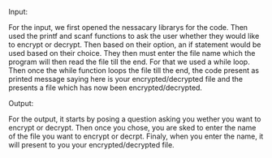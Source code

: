Input:

For the input, we first opened the nessacary librarys for the code. Then used the printf and scanf 
functions to ask the user whether they would like to encrypt or decrypt. Then based on their option, 
an if statement would be used based on their choice. They then must enter the file name which the 
program will then read the file till the end. For that we used a while loop. Then once 
the while function loops the file till the end, the code present as printed message saying here is 
your encrypted/decrypted file and the presents a file which has now been encrypted/decrypted. 

Output:

For the output, it starts by posing a question asking you wether you want to encrypt or decrypt. 
Then once you chose, you are sked to enter the name of the file you want to encrypt or decrpt.
Finaly, when you enter the name, it will present to you your encrypted/decrypted file.
